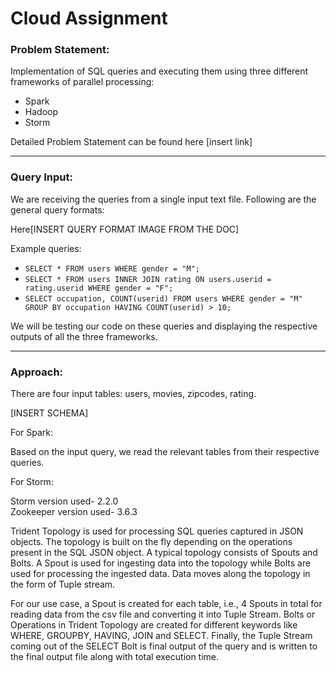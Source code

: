# Cloud Assignment
### Problem Statement:
Implementation of SQL queries and executing them using three different frameworks of parallel processing:
- Spark
- Hadoop
- Storm

Detailed Problem Statement can be found here [insert link]
<hr>

### Query Input:
We are receiving the queries from a single input text file. Following are the general query formats:

Here[INSERT QUERY FORMAT IMAGE FROM THE DOC]

Example queries: <br>
- ```SELECT * FROM users WHERE gender = "M";```
- ```SELECT * FROM users INNER JOIN rating ON users.userid = rating.userid WHERE gender = "F";```
- ```SELECT occupation, COUNT(userid) FROM users WHERE gender = "M" GROUP BY occupation HAVING COUNT(userid) > 10;```

We will be testing our code on these queries and displaying the respective outputs of all the three frameworks.
<hr>

### Approach:
There are four input tables: users, movies, zipcodes, rating.

[INSERT SCHEMA]

For Spark:

Based on the input query, we read the relevant tables from their respective queries.

For Storm:  

Storm version used- 2.2.0  
Zookeeper version used- 3.6.3  

Trident Topology is used for processing SQL queries captured in JSON objects. The topology is built on the fly depending on the operations present in the SQL JSON object.
A typical topology consists of Spouts and Bolts. A Spout is used for ingesting data into the topology while Bolts are used for processing the ingested data. Data moves along the topology in the form of Tuple stream.  

For our use case, a Spout is created for each table, i.e., 4 Spouts in total for reading data from the csv file and converting it into Tuple Stream. Bolts or Operations in Trident Topology are created for different keywords like WHERE, GROUPBY, HAVING, JOIN and SELECT. Finally, the Tuple Stream coming out of the SELECT Bolt is final output of the query and is written to the final output file along with total execution time.
